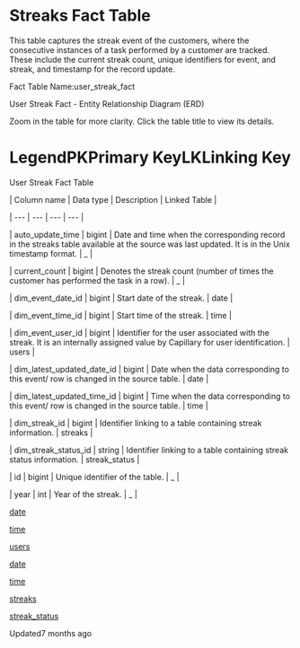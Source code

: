# Streaks Fact Table

This table captures the streak event of the customers, where the consecutive instances of a task performed by a customer are tracked. These include the current streak count, unique identifiers for event, and streak, and timestamp for the record update.

Fact Table Name:user_streak_fact

User Streak Fact - Entity Relationship Diagram (ERD)

Zoom in the table for more clarity. Click the table title to view its details.

# LegendPKPrimary KeyLKLinking Key

User Streak Fact Table

| Column name | Data type | Description | Linked Table |

| --- | --- | --- | --- |

| auto_update_time | bigint | Date and time when the corresponding record in the streaks table available at the source was last updated. It is in the Unix timestamp format. | _ |

| current_count | bigint | Denotes the streak count (number of times the customer has performed the task in a row). | _ |

| dim_event_date_id | bigint | Start date of the streak. | date |

| dim_event_time_id | bigint | Start time of the streak. | time |

| dim_event_user_id | bigint | Identifier for the user associated with the streak. It is an internally assigned value by Capillary for user identification. | users |

| dim_latest_updated_date_id | bigint | Date when the data corresponding to this event/ row is changed in the source table. | date |

| dim_latest_updated_time_id | bigint | Time when the data corresponding to this event/ row is changed in the source table. | time |

| dim_streak_id | bigint | Identifier linking to a table containing streak information. | streaks |

| dim_streak_status_id | string | Identifier linking to a table containing streak status information. | streak_status |

| id | bigint | Unique identifier of the table. | _ |

| year | int | Year of the streak. | _ |



[date](/docs/dimension-tables#date)

[time](/docs/dimension-tables#time)

[users](/docs/dimension-tables#users-users)

[date](/docs/dimension-tables#date)

[time](/docs/dimension-tables#time)

[streaks](/docs/dimension-tables#streaks-streaks)

[streak_status](/docs/dimension-tables#streak-status-streak_status)

Updated7 months ago